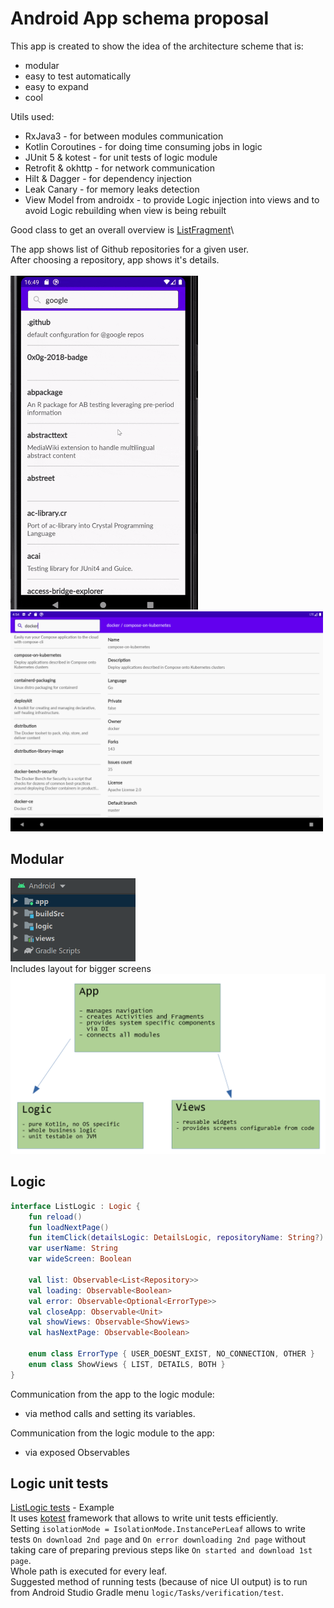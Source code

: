 # Android App schema proposal
This app is created to show the idea of the architecture scheme that is:
- modular
- easy to test automatically
- easy to expand
- cool

Utils used:
- RxJava3 - for between modules communication
- Kotlin Coroutines - for doing time consuming jobs in logic
- JUnit  5 & kotest - for unit tests of logic module
- Retrofit & okhttp - for network communication
- Hilt & Dagger - for dependency injection
- Leak Canary - for memory leaks detection
- View Model from androidx - to provide Logic injection into views and to avoid Logic rebuilding when view is being rebuilt

Good class to get an overall overview is [ListFragment](app/src/main/java/me/szymanski/arch/ListFragment.kt)\

The app shows list of Github repositories for a given user.\
After choosing a repository, app shows it's details.\
\
<img src="readmeImages/app.gif" alt="App" width="300"/>\
<img src="readmeImages/app_tablet.png" alt="On tablet" width="500"/>

## Modular
<img src="readmeImages/modules_studio.png" alt="Modules list" width="200"/>\
Includes layout for bigger screens\
<img src="readmeImages/modules_diagram.png" alt="Architecture idea diagram" width="600"/>

## Logic
```kotlin
interface ListLogic : Logic {
    fun reload()
    fun loadNextPage()
    fun itemClick(detailsLogic: DetailsLogic, repositoryName: String?)
    var userName: String
    var wideScreen: Boolean

    val list: Observable<List<Repository>>
    val loading: Observable<Boolean>
    val error: Observable<Optional<ErrorType>>
    val closeApp: Observable<Unit>
    val showViews: Observable<ShowViews>
    val hasNextPage: Observable<Boolean>

    enum class ErrorType { USER_DOESNT_EXIST, NO_CONNECTION, OTHER }
    enum class ShowViews { LIST, DETAILS, BOTH }
}
```

Communication from the app to the logic module:
- via method calls and setting its variables.

Communication from the logic module to the app:
- via exposed Observables

## Logic unit tests
[ListLogic tests](logic/src/test/kotlin/me/szymanski/arch/logic/test/ListTest.kt) - Example\
It uses [kotest](https://github.com/kotest/kotest) framework that allows to write unit tests efficiently.\
Setting `isolationMode = IsolationMode.InstancePerLeaf` allows to write tests `On download 2nd page` and
`On error downloading 2nd page` without taking care of preparing previous steps like `On started and download 1st page`.\
Whole path is executed for every leaf.\
Suggested method of running tests (because of nice UI output) is to run from Android Studio Gradle menu `logic/Tasks/verification/test`.


